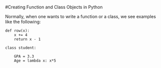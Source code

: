 #Creating Function and Class Objects in Python

Normally, when one wants to write a function or a class, we see examples like the following:
```
def row(x):
    x += 4
    return x - 1

class student:
    
    GPA = 3.3
    Age = lambda x: x*5
```
